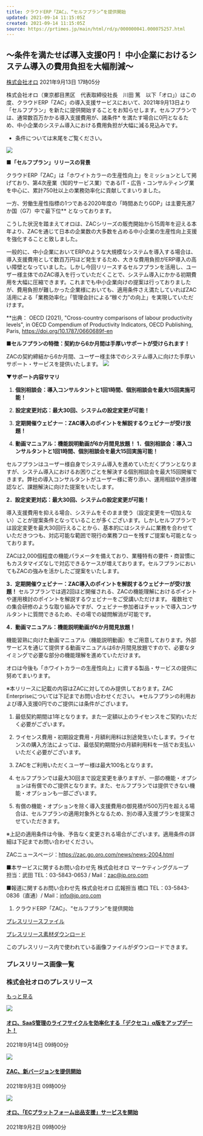 ```yaml
---
title: クラウドERP「ZAC」、“セルフプラン”を提供開始
updated: 2021-09-14 11:15:05Z
created: 2021-09-14 11:15:05Z
source: https://prtimes.jp/main/html/rd/p/000000041.000075257.html
---
```


## ～条件を満たせば導入支援0円！ 中小企業におけるシステム導入の費用負担を大幅削減～

 [株式会社オロ](https://prtimes.jp/main/html/searchrlp/company_id/75257)
2021年9月13日 17時05分

株式会社オロ（東京都目黒区　代表取締役社長　川田 篤　以下「オロ」）はこの度、クラウドERP「ZAC」の導入支援サービスにおいて、2021年9月13日より「セルフプラン」を新たに提供開始することをお知らせします。セルフプランでは、通常数百万かかる導入支援費用が、諸条件* を満たす場合に0円となるため、中小企業のシステム導入における費用負担が大幅に減る見込みです。

* 条件については末尾をご覧ください。

![](https://prtimes.jp/i/75257/41/resize/d75257-41-1d0687bf0bc940b5ea41-0.png)

**■「セルフプラン」リリースの背景**

クラウドERP「ZAC」は「ホワイトカラーの生産性向上」をミッションとして掲げており、第4次産業（知的サービス業）であるIT・広告・コンサルティング業を中心に、累計750社以上の業務効率化に貢献してまいりました。

一方、労働生産性指標の1つである2020年度の「時間あたりGDP」は主要先進7か国（G7）中で最下位** となっております。

こうした状況を踏まえてオロは、ZACシリーズの販売開始から15周年を迎える本年より、ZACを通じて日本の企業数の大多数を占める中小企業の生産性向上支援を強化することと致しました。

一般的に、中小企業においてERPのような大規模なシステムを導入する場合は、導入支援費用として数百万円ほど発生するため、大きな費用負担がERP導入の高い障壁となっていました。しかし今回リリースするセルフプランを活用し、ユーザー様主体でのZAC導入を行っていただくことで、システム導入にかかる初期費用を大幅に圧縮できます。これまでも中小企業向けの提案は行っておりましたが、費用負担が難しかった企業様においても、適用条件さえ満たしていればZAC活用による「業務効率化」「管理会計による“稼ぐ力”の向上」を実現していただけます。

**出典： OECD (2021), "Cross-country comparisons of labour productivity levels", in OECD Compendium of Productivity Indicators, OECD Publishing, Paris, https://doi.org/10.1787/0660689f-en

**■セルフプランの特徴：契約から6か月間は手厚いサポートが受けられます！**

ZACの契約締結から6か月間、ユーザー様主体でのシステム導入に向けた手厚いサポート・サービスを提供いたします。
![](https://prtimes.jp/i/75257/41/resize/d75257-41-1a2d66b50d257d003337-1.png)

**▼サポート内容サマリ**

1. **個別相談会：導入コンサルタントと1回1時間、個別相談会を最大15回実施可能！**

2. **設定変更対応：最大30回、システムの設定変更が可能！**

3. **定期開催ウェビナー：ZAC導入のポイントを解説するウェビナーが受け放題！**

4. **​動画マニュアル：機能説明動画が6か月間見放題！**
**1．個別相談会：導入コンサルタントと1回1時間、個別相談会を最大15回実施可能！**

セルフプランはユーザー様自身でシステム導入を進めていただくプランとなりますが、システム導入におけるお困りごとを解決する個別相談会を最大15回開催できます。弊社の導入コンサルタントがユーザー様に寄り添い、運用相談や進捗確認など、課題解決に向けた提案をいたします。

**2．設定変更対応：最大30回、システムの設定変更が可能！**

導入支援費用を抑える場合、システムをそのまま使う（設定変更を一切加えない）ことが提案条件となっていることが多くございます。しかしセルフプランでは設定変更を最大30回行えることから、基本的にはシステムに業務を合わせていただきつつも、対応可能な範囲で現行の業務フローを残すご提案も可能となっております。

ZACは2,000個程度の機能パラメータを備えており、業種特有の要件・商習慣にもカスタマイズなしで対応できるケースが増えております。セルフプランにおいてもZACの強みを活かしたご提案をいたします。

**3．定期開催ウェビナー：ZAC導入のポイントを解説するウェビナーが受け放題！**
セルフプランでは週2回ほど開催される、ZACの機能理解におけるポイントや運用検討のポイントを解説するウェビナーをご受講いただけます。
複数社での集合研修のような取り組みですが、ウェビナー参加者はチャットで導入コンサルタントに質問できるため、その場での疑問解消が可能です。

**4．動画マニュアル：機能説明動画が6か月間見放題！**

機能習熟に向けた動画マニュアル（機能説明動画）をご用意しております。外部サービスを通じて提供する動画マニュアルは6か月間見放題ですので、必要なタイミングで必要な部分の機能理解を進めていただけます。

オロは今後も「ホワイトカラーの生産性向上」に資する製品・サービスの提供に努めてまいります。

※本リリースに記載の内容はZACに対してのみ提供しております。ZAC Enterpriseについては下記までお問い合わせください。
※セルフプランの利用および導入支援0円でのご提供には条件がございます。

1. 最低契約期間は1年となります。また一定額以上のライセンスをご契約いただく必要がございます。

2. ライセンス費用・初期設定費用・月額利用料は別途発生いたします。ライセンスの購入方法によっては、最低契約期間分の月額利用料を一括でお支払いいただく必要がございます。

3. ZACをご利用いただくユーザー様は最大100名となります。

4. セルフプランでは最大30回まで設定変更を承りますが、一部の機能・オプションは有償でのご提供となります。また、セルフプランでは提供できない機能・オプションも一部ございます。

5. 有償の機能・オプションを除く導入支援費用の御見積が500万円を超える場合は、セルフプランの適用対象外となるため、別の導入支援プランを提案させていただきます。

※上記の適用条件は今後、予告なく変更される場合がございます。適用条件の詳細は下記までお問い合わせください。

ZACニュースページ：https://zac.go.oro.com/news/news-2004.html

■本サービスに関するお問い合わせ先
株式会社オロ マーケティンググループ　担当：武田
TEL：03-5843-0653 / Mail：zac@jp.oro.com

■報道に関するお問い合わせ先
株式会社オロ 広報担当 橋口
TEL：03-5843-0836（直通）/ Mail：info@jp.oro.com

1. クラウドERP「ZAC」、“セルフプラン”を提供開始

[プレスリリースファイル](https://prtimes.jp/a/?c=75257&r=41&f=d75257-41-2e0c44f004c888d1e9badf6bc1800b2c.pdf)

 [プレスリリース素材ダウンロード](https://prtimes.jp/im/action.php?run=html&page=releaseimage&company_id=75257&release_id=41)

このプレスリリース内で使われている画像ファイルがダウンロードできます。

### プレスリリース画像一覧

### 株式会社オロのプレスリリース

 [もっと見る](https://prtimes.jp/main/html/searchrlp/company_id/75257)

 [![](https://prtimes.jp/i/75257/42/thumb/223x148/d75257-42-0aad17a8b8b6e965762a-0.png)](https://prtimes.jp/main/html/rd/p/000000042.000075257.html)

####   [オロ、SaaS管理のライフサイクルを効率化する「デクセコ」α版をアップデート！](https://prtimes.jp/main/html/rd/p/000000042.000075257.html)

2021年9月14日 09時00分

 [![](https://prtimes.jp/common/v3/blank/223x148.png)](https://prtimes.jp/main/html/rd/p/000000038.000075257.html)

####   [ZAC、新バージョンを提供開始](https://prtimes.jp/main/html/rd/p/000000038.000075257.html)

2021年9月3日 09時00分

 [![](https://prtimes.jp/i/75257/35/thumb/223x148/d75257-35-0945b400f4c019bfb06a-1.png)](https://prtimes.jp/main/html/rd/p/000000035.000075257.html)

####   [オロ、「ECプラットフォーム出品支援」サービスを開始](https://prtimes.jp/main/html/rd/p/000000035.000075257.html)

2021年9月2日 09時00分